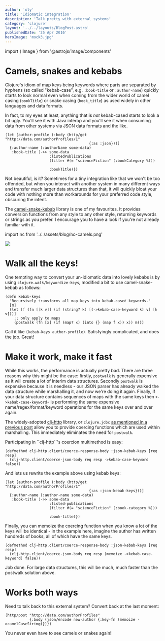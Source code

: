 ```yaml
---
author: 'oly'
title: 'Idiomatic integration'
description: 'Talk pretty with external systems'
category: 'clojure'
layout: '../../layouts/BlogPost.astro'
publishedDate: '25 Apr 2016'
heroImage: 'mock3.jpg'
---
```


import { Image } from '@astrojs/image/components'

# Camels, snakes and kebabs

Clojure's idiom of map keys being keywords where parts are separated by
hyphens (so called \"kebab-case\", e.g. `:book-title` or `:author-name`)
quickly starts to look normal even when coming from the wider world of
camel casing (`bookTitle`) or snake casing (`book_title`) as used widely
in other languages and data formats.

In fact, to my eyes at least, anything that is _not_ kebab-cased starts
to look a bit ugly. You'll see it with Java interop and you'll see it
when consuming data from other systems via JSON data formats and the
like.

    (let [author-profile (:body (http/get "http://data.com/authorProfiles/1"
                                          {:as :json}))]
      {:author-name (:authorName some-data)
       :book-title (->> some-data
                        :listedPublications
                        (filter #(= "scienceFiction" (:bookCategory %)))

                        :bookTitle)})

Not beautiful, is it? Sometimes for a tiny integration like that we
won't be too offended, but when you interact with another system in many
different ways and transfer much larger data structures than that, it
will quickly bloat your code with nothing more than workarounds for your
preferred code style, obscuring the intent.

The [camel-snake-kebab](https://github.com/qerub/camel-snake-kebab)
library is one of my favourites. It provides conversion functions from
any style to any other style, returning keywords or strings as you
prefer. I encourage you to have a look if you're not already familiar
with it.

import nc from '../../assets/blog/no-camels.png'

<Image src={nc} />

# Walk all the keys!

One tempting way to convert your un-idiomatic data into lovely kebabs is
by using `clojure.walk/keywordize-keys`, modified a bit to use
camel-snake-kebab as follows:

    (defn kebab-keys
      "Recursively transforms all map keys into kebab-cased keywords."
      [m]
      (let [f (fn [[k v]] (if (string? k) [(->kebab-case-keyword k) v] [k v]))]
        ;; only apply to maps
        (postwalk (fn [x] (if (map? x) (into {} (map f x)) x)) m)))

Call it like `(kebab-keys author-profile)`. Satisfyingly complicated,
and does the job. Great!

# Make it work, make it fast

While this works, the performance is actually pretty bad. There are
three reasons why this might be the case: firstly, `postwalk` is
generally expensive as it will create a lot of interim data structures.
Secondly `postwalk` is expensive because it is needless - our JSON
parser has already walked the data structure while marshalling it, and
now we're doing it again. Finally, if your data structure contains
sequences of maps with the same keys then `+->kebab-case-keyword+` is
performing the same expensive name/regex/format/keyword operations for
the same keys over and over again.

The widely-adopted [clj-http](https://github.com/dakrone/clj-http)
library, or `clojure.jdbc` [as mentioned in a previous
post](/blog/posts/coercing.html) allow you to provide coercing functions
which are used within marshalling. This immediately eliminates the need
for `postwalk`.

Participating in \`\`clj-http\`\`\'s coercion multimethod is easy:

    (defmethod clj-http.client/coerce-response-body :json-kebab-keys [req resp]
      (clj-http.client/coerce-json-body req resp ->kebab-case-keyword false))

And lets us rewrite the example above using kebab keys:

    (let [author-profile (:body (http/get "http://data.com/authorProfiles/1"
                                          {:as :json-kebab-keys}))]
      {:author-name (:author-name some-data)
       :book-title (->> some-data
                        :listed-publications
                        (filter #(= "scienceFiction" (:book-category %)))

                        :book-title)})

Finally, you can memoize the coercing function when you know a lot of
the keys will be identical - in the example here, imagine the author has
written hundreds of books, all of which have the same keys.

    (defmethod clj-http.client/coerce-response-body :json-kebab-keys [req resp]
      (clj-http.client/coerce-json-body req resp (memoize ->kebab-case-keyword) false))

Job done. For large data structures, this will be much, much faster than
the postwalk solution above.

# Works both ways

Need to talk back to this external system? Convert back at the last
moment:

    (http/post "http://data.com/authorProfiles"
               {:body (json/encode new-author {:key-fn (memoize ->camelCaseString)})})

You never even have to see camels or snakes again!

